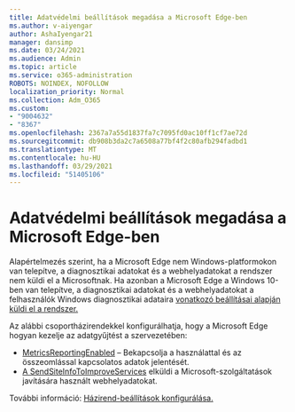 ```yaml
---
title: Adatvédelmi beállítások megadása a Microsoft Edge-ben
ms.author: v-aiyengar
author: AshaIyengar21
manager: dansimp
ms.date: 03/24/2021
ms.audience: Admin
ms.topic: article
ms.service: o365-administration
ROBOTS: NOINDEX, NOFOLLOW
localization_priority: Normal
ms.collection: Adm_O365
ms.custom:
- "9004632"
- "8367"
ms.openlocfilehash: 2367a7a55d1837fa7c7095fd0ac10ff1cf7ae72d
ms.sourcegitcommit: db908b3da2c7a6508a77bf4f2c80afb294fadbd1
ms.translationtype: MT
ms.contentlocale: hu-HU
ms.lasthandoff: 03/29/2021
ms.locfileid: "51405106"
---
```

# <a name="configure-privacy-settings-in-microsoft-edge"></a>Adatvédelmi beállítások megadása a Microsoft Edge-ben

Alapértelmezés szerint, ha a Microsoft Edge nem Windows-platformokon van telepítve, a diagnosztikai adatokat és a webhelyadatokat a rendszer nem küldi el a Microsoftnak. Ha azonban a Microsoft Edge a Windows 10-ben van telepítve, a diagnosztikai adatokat és a webhelyadatokat a felhasználók Windows diagnosztikai adataira [vonatkozó beállításai alapján küldi el a rendszer.](https://go.microsoft.com/fwlink/?linkid=2132472)

Az alábbi csoportházirendekkel konfigurálhatja, hogy a Microsoft Edge hogyan kezelje az adatgyűjtést a szervezetében:
- [MetricsReportingEnabled](https://go.microsoft.com/fwlink/?linkid=2132470) – Bekapcsolja a használattal és az összeomlással kapcsolatos adatok jelentését.
- [A SendSiteInfoToImproveServices](https://go.microsoft.com/fwlink/?linkid=2132470) elküldi a Microsoft-szolgáltatások javítására használt webhelyadatokat.

További információ: [Házirend-beállítások konfigurálása.](https://go.microsoft.com/fwlink/?linkid=2132577)
